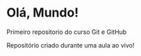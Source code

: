 # Olá, Mundo!
 Primeiro repositorio do curso Git e GitHub

Repositório criado durante uma aula ao vivo!
